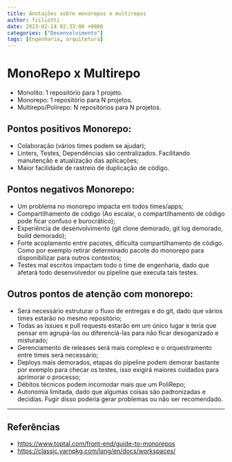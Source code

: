 ```yaml
---
title: Anotações sobre monorepos e multirepos
author: fziliotti
date: 2023-02-14 02:33:00 +0800
categories: ["Desenvolvimento"]
tags: [Engenharia, arquitetura]
---
```


# MonoRepo x Multirepo

- Monolito: 1 repositório para 1 projeto.
- Monorepo: 1 repositório para N projetos.
- Multirepo/Polirepo: N repositórios para N projetos.

## Pontos positivos Monorepo:

- Colaboração (vários times podem se ajudar);
- Linters, Testes, Dependências são centralizados. Facilitando manutenção e atualização das aplicações;
- Maior facilidade de rastreio de duplicação de código.

## Pontos negativos Monorepo:

- Um problema no monorepo impacta em todos times/apps;
- Compartilhamento de código (Ao escalar, o compartilhamento de código pode ficar confuso e burocrático);
- Experiência de desenvolvimento (git clone demorado, git log demorado, build demorado);
- Forte acoplamento entre pacotes, dificulta compartilhamento de código. Como por exemplo retirar determinado pacote do monorepo para disponibilizar para outros contextos;
- Testes mal escritos impactam todo o time de engenharia, dado que afetará todo desenvolvedor ou pipeline que executa tais testes.

## Outros pontos de atenção com monorepo:

- Será necessário estruturar o fluxo de entregas e do git, dado que vários times estarão no mesmo repositório;
- Todas as issues e pull requests estarão em um único lugar e teria que pensar em agrupá-las ou diferenciá-las para nâo ficar desoganizado e misturado;
- Gerenciamento de releases será mais complexo e o orquestramento entre times será necessário;
- Deploys mais demorados, etapas do pipeline podem demorar bastante por exemplo para checar os testes, isso exigirá maiores cuidados para aprimorar o processo;
- Débitos técnicos podem incomodar mais que um PoliRepo;
- Autonomia limitada, dado que algumas coisas são padronizadas e decidias. Fugir disso poderia gerar problemas ou não ser recomendado.

---

## Referências

- https://www.toptal.com/front-end/guide-to-monorepos
- https://classic.yarnpkg.com/lang/en/docs/workspaces/
